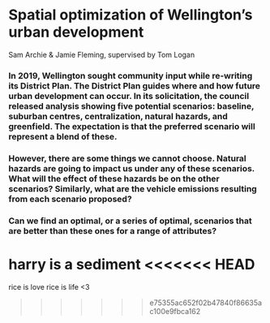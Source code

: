 # Spatial optimization of Wellington’s urban development

Sam Archie & Jamie Fleming, supervised by Tom Logan

### In 2019, Wellington sought community input while re-writing its District Plan. The District Plan guides where and how future urban development can occur. In its solicitation, the council released analysis showing five potential scenarios: baseline, suburban centres, centralization, natural hazards, and greenfield. The expectation is that the preferred scenario will represent a blend of these.
### However, there are some things we cannot choose. Natural hazards are going to impact us under any of these scenarios. What will the effect of these hazards be on the other scenarios? Similarly, what are the vehicle emissions resulting from each scenario proposed?
### Can we find an optimal, or a series of optimal, scenarios that are better than these ones for a range of attributes?
harry is a sediment
<<<<<<< HEAD
=======

rice is love
rice is life <3
>>>>>>> e75355ac652f02b47840f86635ac100e9fbca162
